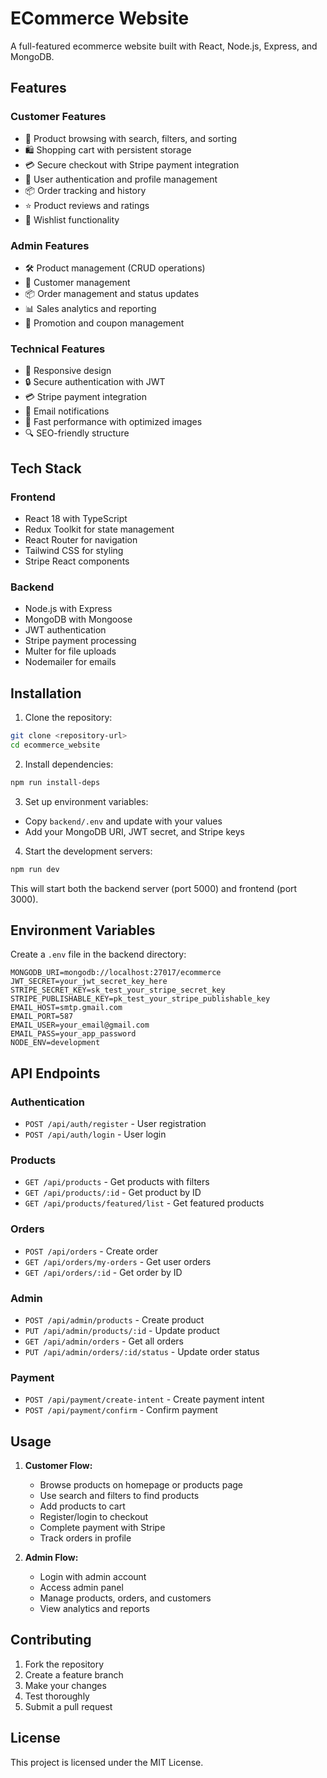# ECommerce Website

A full-featured ecommerce website built with React, Node.js, Express, and MongoDB.

## Features

### Customer Features
- 🛒 Product browsing with search, filters, and sorting
- 🛍️ Shopping cart with persistent storage
- 💳 Secure checkout with Stripe payment integration
- 👤 User authentication and profile management
- 📦 Order tracking and history
- ⭐ Product reviews and ratings
- 💝 Wishlist functionality

### Admin Features
- 🛠️ Product management (CRUD operations)
- 👥 Customer management
- 📦 Order management and status updates
- 📊 Sales analytics and reporting
- 🎯 Promotion and coupon management

### Technical Features
- 📱 Responsive design
- 🔒 Secure authentication with JWT
- 💳 Stripe payment integration
- 📧 Email notifications
- 🚀 Fast performance with optimized images
- 🔍 SEO-friendly structure

## Tech Stack

### Frontend
- React 18 with TypeScript
- Redux Toolkit for state management
- React Router for navigation
- Tailwind CSS for styling
- Stripe React components

### Backend
- Node.js with Express
- MongoDB with Mongoose
- JWT authentication
- Stripe payment processing
- Multer for file uploads
- Nodemailer for emails

## Installation

1. Clone the repository:
```bash
git clone <repository-url>
cd ecommerce_website
```

2. Install dependencies:
```bash
npm run install-deps
```

3. Set up environment variables:
- Copy `backend/.env` and update with your values
- Add your MongoDB URI, JWT secret, and Stripe keys

4. Start the development servers:
```bash
npm run dev
```

This will start both the backend server (port 5000) and frontend (port 3000).

## Environment Variables

Create a `.env` file in the backend directory:

```
MONGODB_URI=mongodb://localhost:27017/ecommerce
JWT_SECRET=your_jwt_secret_key_here
STRIPE_SECRET_KEY=sk_test_your_stripe_secret_key
STRIPE_PUBLISHABLE_KEY=pk_test_your_stripe_publishable_key
EMAIL_HOST=smtp.gmail.com
EMAIL_PORT=587
EMAIL_USER=your_email@gmail.com
EMAIL_PASS=your_app_password
NODE_ENV=development
```

## API Endpoints

### Authentication
- `POST /api/auth/register` - User registration
- `POST /api/auth/login` - User login

### Products
- `GET /api/products` - Get products with filters
- `GET /api/products/:id` - Get product by ID
- `GET /api/products/featured/list` - Get featured products

### Orders
- `POST /api/orders` - Create order
- `GET /api/orders/my-orders` - Get user orders
- `GET /api/orders/:id` - Get order by ID

### Admin
- `POST /api/admin/products` - Create product
- `PUT /api/admin/products/:id` - Update product
- `GET /api/admin/orders` - Get all orders
- `PUT /api/admin/orders/:id/status` - Update order status

### Payment
- `POST /api/payment/create-intent` - Create payment intent
- `POST /api/payment/confirm` - Confirm payment

## Usage

1. **Customer Flow:**
   - Browse products on homepage or products page
   - Use search and filters to find products
   - Add products to cart
   - Register/login to checkout
   - Complete payment with Stripe
   - Track orders in profile

2. **Admin Flow:**
   - Login with admin account
   - Access admin panel
   - Manage products, orders, and customers
   - View analytics and reports

## Contributing

1. Fork the repository
2. Create a feature branch
3. Make your changes
4. Test thoroughly
5. Submit a pull request

## License

This project is licensed under the MIT License.